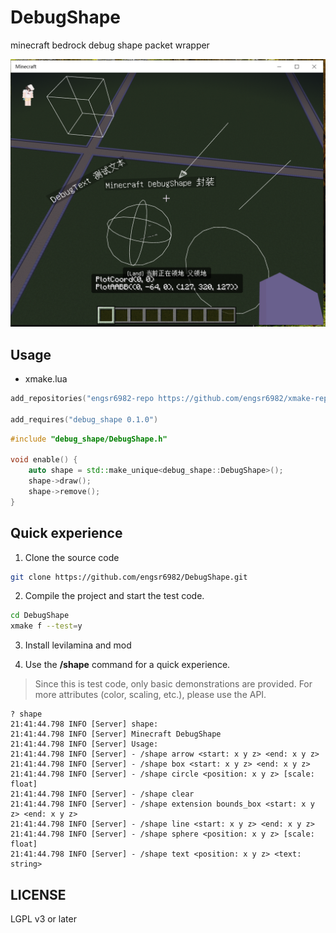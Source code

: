# DebugShape

minecraft bedrock debug shape packet wrapper

![DebugShape](./test.png)

## Usage

- xmake.lua

```lua
add_repositories("engsr6982-repo https://github.com/engsr6982/xmake-repo.git")

add_requires("debug_shape 0.1.0")
```

```cpp
#include "debug_shape/DebugShape.h"

void enable() {
    auto shape = std::make_unique<debug_shape::DebugShape>();
    shape->draw();
    shape->remove();
}
```

## Quick experience

1. Clone the source code

```bash
git clone https://github.com/engsr6982/DebugShape.git
```

2. Compile the project and start the test code.

```bash
cd DebugShape
xmake f --test=y
```

3. Install levilamina and mod

4. Use the **/shape** command for a quick experience.

> Since this is test code, only basic demonstrations are provided. For more attributes (color, scaling, etc.), please use the API.

```log
? shape
21:41:44.798 INFO [Server] shape:
21:41:44.798 INFO [Server] Minecraft DebugShape
21:41:44.798 INFO [Server] Usage:
21:41:44.798 INFO [Server] - /shape arrow <start: x y z> <end: x y z>
21:41:44.798 INFO [Server] - /shape box <start: x y z> <end: x y z>
21:41:44.798 INFO [Server] - /shape circle <position: x y z> [scale: float]
21:41:44.798 INFO [Server] - /shape clear
21:41:44.798 INFO [Server] - /shape extension bounds_box <start: x y z> <end: x y z>
21:41:44.798 INFO [Server] - /shape line <start: x y z> <end: x y z>
21:41:44.798 INFO [Server] - /shape sphere <position: x y z> [scale: float]
21:41:44.798 INFO [Server] - /shape text <position: x y z> <text: string>
```

## LICENSE

LGPL v3 or later
